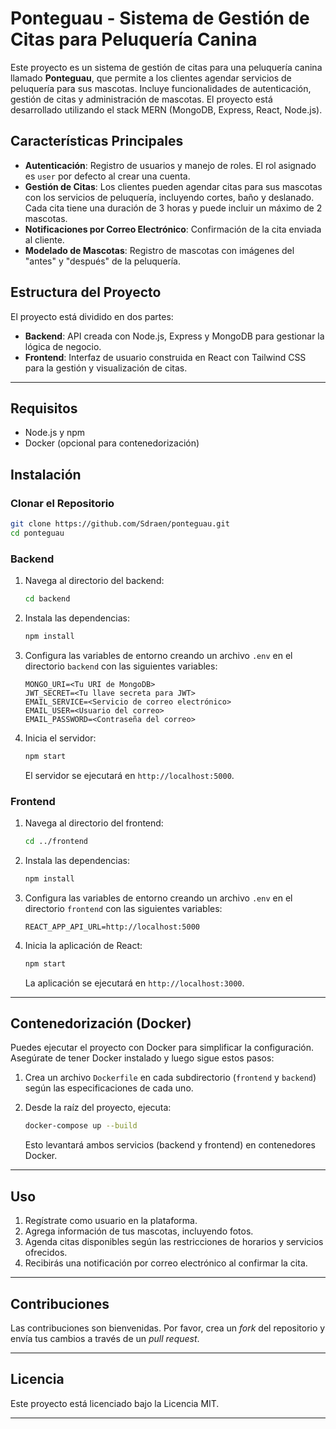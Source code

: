 
# Ponteguau - Sistema de Gestión de Citas para Peluquería Canina

Este proyecto es un sistema de gestión de citas para una peluquería canina llamado **Ponteguau**, que permite a los clientes agendar servicios de peluquería para sus mascotas. Incluye funcionalidades de autenticación, gestión de citas y administración de mascotas. El proyecto está desarrollado utilizando el stack MERN (MongoDB, Express, React, Node.js).

## Características Principales

- **Autenticación**: Registro de usuarios y manejo de roles. El rol asignado es `user` por defecto al crear una cuenta.
- **Gestión de Citas**: Los clientes pueden agendar citas para sus mascotas con los servicios de peluquería, incluyendo cortes, baño y deslanado. Cada cita tiene una duración de 3 horas y puede incluir un máximo de 2 mascotas.
- **Notificaciones por Correo Electrónico**: Confirmación de la cita enviada al cliente.
- **Modelado de Mascotas**: Registro de mascotas con imágenes del "antes" y "después" de la peluquería.

## Estructura del Proyecto

El proyecto está dividido en dos partes:

- **Backend**: API creada con Node.js, Express y MongoDB para gestionar la lógica de negocio.
- **Frontend**: Interfaz de usuario construida en React con Tailwind CSS para la gestión y visualización de citas.

---

## Requisitos

- Node.js y npm
- Docker (opcional para contenedorización)

## Instalación

### Clonar el Repositorio

```bash
git clone https://github.com/Sdraen/ponteguau.git
cd ponteguau
```

### Backend

1. Navega al directorio del backend:

   ```bash
   cd backend
   ```

2. Instala las dependencias:

   ```bash
   npm install
   ```

3. Configura las variables de entorno creando un archivo `.env` en el directorio `backend` con las siguientes variables:

   ```env
   MONGO_URI=<Tu URI de MongoDB>
   JWT_SECRET=<Tu llave secreta para JWT>
   EMAIL_SERVICE=<Servicio de correo electrónico>
   EMAIL_USER=<Usuario del correo>
   EMAIL_PASSWORD=<Contraseña del correo>
   ```

4. Inicia el servidor:

   ```bash
   npm start
   ```

   El servidor se ejecutará en `http://localhost:5000`.

### Frontend

1. Navega al directorio del frontend:

   ```bash
   cd ../frontend
   ```

2. Instala las dependencias:

   ```bash
   npm install
   ```

3. Configura las variables de entorno creando un archivo `.env` en el directorio `frontend` con las siguientes variables:

   ```env
   REACT_APP_API_URL=http://localhost:5000
   ```

4. Inicia la aplicación de React:

   ```bash
   npm start
   ```

   La aplicación se ejecutará en `http://localhost:3000`.

---

## Contenedorización (Docker)

Puedes ejecutar el proyecto con Docker para simplificar la configuración. Asegúrate de tener Docker instalado y luego sigue estos pasos:

1. Crea un archivo `Dockerfile` en cada subdirectorio (`frontend` y `backend`) según las especificaciones de cada uno.
2. Desde la raíz del proyecto, ejecuta:

   ```bash
   docker-compose up --build
   ```

   Esto levantará ambos servicios (backend y frontend) en contenedores Docker.

---

## Uso

1. Regístrate como usuario en la plataforma.
2. Agrega información de tus mascotas, incluyendo fotos.
3. Agenda citas disponibles según las restricciones de horarios y servicios ofrecidos.
4. Recibirás una notificación por correo electrónico al confirmar la cita.

---

## Contribuciones

Las contribuciones son bienvenidas. Por favor, crea un *fork* del repositorio y envía tus cambios a través de un *pull request*.

---

## Licencia

Este proyecto está licenciado bajo la Licencia MIT.

---
